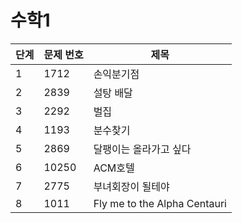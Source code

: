 # 수학1

| 단계 | 문제 번호 | 제목                         |
| ---- | --------- | ---------------------------- |
| 1    | 1712      | 손익분기점                   |
| 2    | 2839      | 설탕 배달                    |
| 3    | 2292      | 벌집                         |
| 4    | 1193      | 분수찾기                     |
| 5    | 2869      | 달팽이는 올라가고 싶다       |
| 6    | 10250     | ACM호텔                      |
| 7    | 2775      | 부녀회장이 될테야            |
| 8    | 1011      | Fly me to the Alpha Centauri |
